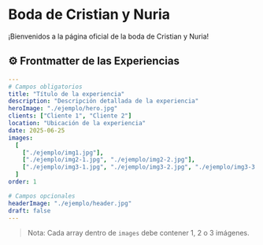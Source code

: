 # Boda de Cristian y Nuria

¡Bienvenidos a la página oficial de la boda de Cristian y Nuria!

## ⚙️ Frontmatter de las Experiencias

```yaml
---
# Campos obligatorios
title: "Título de la experiencia"
description: "Descripción detallada de la experiencia"
heroImage: "./ejemplo/hero.jpg"
clients: ["Cliente 1", "Cliente 2"]
location: "Ubicación de la experiencia"
date: 2025-06-25
images:
  [
    ["./ejemplo/img1.jpg"],
    ["./ejemplo/img2-1.jpg", "./ejemplo/img2-2.jpg"],
    ["./ejemplo/img3-1.jpg", "./ejemplo/img3-2.jpg", "./ejemplo/img3-3.jpg"],
  ]
order: 1

# Campos opcionales
headerImage: "./ejemplo/header.jpg"
draft: false
---
```

> Nota: Cada array dentro de `images` debe contener 1, 2 o 3 imágenes.
